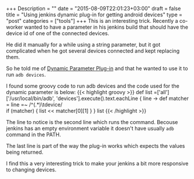+++
Description = ""
date = "2015-08-09T22:01:23+03:00"
draft = false
title = "Using jenkins dynamic plug-in for getting android devices"
type = "post"
categories = ["tools"]
+++
This is an interesting trick.
Recently a co-worker wanted to have a parameter in his jenkins build that should have the device id of one of the connected devices.

He did it manually for a while using a string parameter, but it got complicated when he got several devices connected and kept replacing them.

So he told me of [Dynamic Parameter Plug-in](https://wiki.jenkins-ci.org/display/JENKINS/Dynamic+Parameter+Plug-in) and that he wanted to use it to run ```adb devices```.
<!--more-->

I found some groovy code to run adb devices and the code used for the dynamic parameter is below:
{{< highlight groovy >}}
def list =['all']
['/usr/local/bin/adb', 'devices'].execute().text.eachLine { line ->
            def matcher = line =~ /^(.*)\tdevice/         
            if (matcher) {
                list << matcher[0][1]
            }
        }
list
{{< /highlight >}}

The line to notice is the second line which runs the command. Becouse jenkins has an empty environment variable it doesn't have usually ```adb``` command in the PATH.

The last line is part of the way the plug-in works which expects the values being returned.

I find this a very interesting trick to make your jenkins a bit more responsive to changing devices.